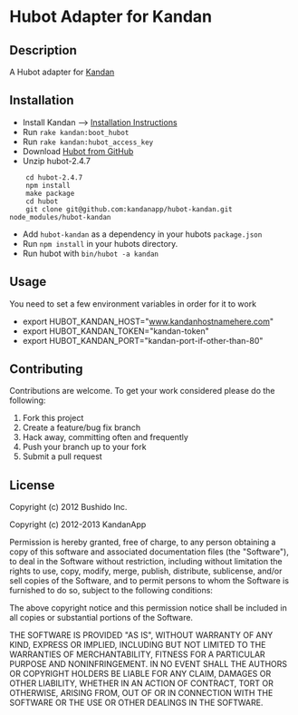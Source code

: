 # Hubot Adapter for Kandan

## Description 
A Hubot adapter for [Kandan](http://kandanapp.com)

## Installation

* Install Kandan --> [Installation Instructions](https://github.com/kandanapp/kandan/blob/master/DEPLOY.md)
* Run `rake kandan:boot_hubot`
* Run `rake kandan:hubot_access_key`
* Download [Hubot from GitHub](https://github.com/github/hubot/archive/v2.4.7.zip)
* Unzip hubot-2.4.7
```
	cd hubot-2.4.7
	npm install
	make package
	cd hubot
	git clone git@github.com:kandanapp/hubot-kandan.git node_modules/hubot-kandan
```	

* Add `hubot-kandan` as a dependency in your hubots `package.json`
* Run `npm install` in your hubots directory.
* Run hubot with `bin/hubot -a kandan`

## Usage

You need to set a few environment variables in order for it to work

* export HUBOT_KANDAN_HOST="www.kandanhostnamehere.com" 
* export HUBOT_KANDAN_TOKEN="kandan-token"
* export HUBOT_KANDAN_PORT="kandan-port-if-other-than-80"

## Contributing

Contributions are welcome. To get your work considered please do the following:

1. Fork this project
2. Create a feature/bug fix branch
3. Hack away, committing often and frequently
4. Push your branch up to your fork
5. Submit a pull request

## License
Copyright (c) 2012 Bushido Inc.

Copyright (c) 2012-2013 KandanApp

Permission is hereby granted, free of charge, to any person obtaining a copy of this software and associated documentation files (the "Software"), to deal in the Software without restriction, including without limitation the rights to use, copy, modify, merge, publish, distribute, sublicense, and/or sell copies of the Software, and to permit persons to whom the Software is furnished to do so, subject to the following conditions:

The above copyright notice and this permission notice shall be included in all copies or substantial portions of the Software.

THE SOFTWARE IS PROVIDED "AS IS", WITHOUT WARRANTY OF ANY KIND, EXPRESS OR IMPLIED, INCLUDING BUT NOT LIMITED TO THE WARRANTIES OF MERCHANTABILITY, FITNESS FOR A PARTICULAR PURPOSE AND NONINFRINGEMENT. IN NO EVENT SHALL THE AUTHORS OR COPYRIGHT HOLDERS BE LIABLE FOR ANY CLAIM, DAMAGES OR OTHER LIABILITY, WHETHER IN AN ACTION OF CONTRACT, TORT OR OTHERWISE, ARISING FROM, OUT OF OR IN CONNECTION WITH THE SOFTWARE OR THE USE OR OTHER DEALINGS IN THE SOFTWARE.